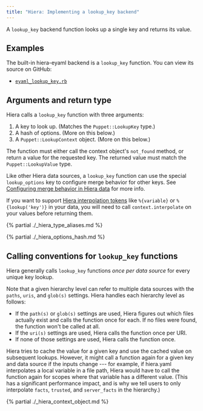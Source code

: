 ```yaml
---
title: "Hiera: Implementing a lookup_key backend"
---
```


[eyaml_lookup_key]: todo
[lookup_options]: todo
[interpolate]: todo

A `lookup_key` backend function looks up a single key and returns its value.


## Examples

The built-in hiera-eyaml backend is a `lookup_key` function. You can view its source on GitHub:

* [`eyaml_lookup_key.rb`][eyaml_lookup_key]

## Arguments and return type

Hiera calls a `lookup_key` function with three arguments:

1. A key to look up. (Matches the `Puppet::LookupKey` type.)
2. A hash of options. (More on this below.)
3. A `Puppet::LookupContext` object. (More on this below.)

The function must either call the context object's `not_found` method, or return a value for the requested key. The returned value must match the `Puppet::LookupValue` type.

Like other Hiera data sources, a `lookup_key` function can use the special `lookup_options` key to configure merge behavior for other keys. See [Configuring merge behavior in Hiera data][lookup_options] for more info.

If you want to support [Hiera interpolation tokens][interpolate] like `%{variable}` or `%{lookup('key')}` in your data, you will need to call `context.interpolate` on your values before returning them.

{% partial ./_hiera_type_aliases.md %}

{% partial ./_hiera_options_hash.md %}

## Calling conventions for `lookup_key` functions

Hiera generally calls `lookup_key` functions _once per data source_ for every unique key lookup.

Note that a given hierarchy level can refer to multiple data sources with the `paths`, `uris`, and `glob(s)` settings. Hiera handles each hierarchy level as follows:

* If the `path(s)` or `glob(s)` settings are used, Hiera figures out which files actually exist and calls the function once for each. If no files were found, the function won't be called at all.
* If the `uri(s)` settings are used, Hiera calls the function once per URI.
* If none of those settings are used, Hiera calls the function once.

Hiera tries to cache the value for a given key and use the cached value on subsequent lookups. However, it might call a function again for a given key and data source if the inputs change --- for example, if hiera.yaml interpolates a local variable in a file path, Hiera would have to call the function again for scopes where that variable has a different value. (This has a significant performance impact, and is why we tell users to only interpolate `facts`, `trusted`, and `server_facts` in the hierarchy.)

{% partial ./_hiera_context_object.md %}

